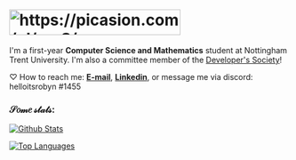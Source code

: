 # <img src="https://i.picasion.com/gl/91/exrS.gif" width="308" height="46" border="0" alt="https://picasion.com/gl/exrS/" /></a>

I'm a first-year **Computer Science and Mathematics** student at Nottingham Trent University. I'm also a committee member of the [Developer's Society](https://github.com/NTUDevSoc)!

♡ How to reach me: [**E-mail**](mailto:robyn.leinster@btinternet.com), [**Linkedin**](https://www.linkedin.com/in/robynleinster/), or message me via discord: helloitsrobyn
#1455
 
### 𝒮𝑜𝓂𝑒 𝓈𝓉𝒶𝓉𝓈:
[![Github Stats](https://github-readme-stats.vercel.app/api?username=robyntiger&show_icons=true&count_private=true&theme=vision-friendly-dark&hide_border=true&custom_title=Github%20Stats&line_height=24)](https://github.com/anuraghazra/github-readme-stats)

[![Top Languages](https://github-readme-stats.vercel.app/api/top-langs/?username=robyntiger&show_icons=true&hide_border=true&theme=vision-friendly-dark&langs_count=7&hide=ShaderLab,HLSL,ASP.NET,JavaScript&layout=compact&custom_title=Top%20Languages)](https://github.com/anuraghazra/github-readme-stats)
